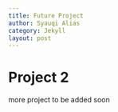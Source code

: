 ```yaml
---
title: Future Project
author: Syauqi Alias
category: Jekyll
layout: post
---
```

# Project 2

more project to be added soon